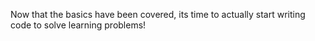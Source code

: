 Now that the basics have been covered, its time to actually start writing code to solve learning problems!
